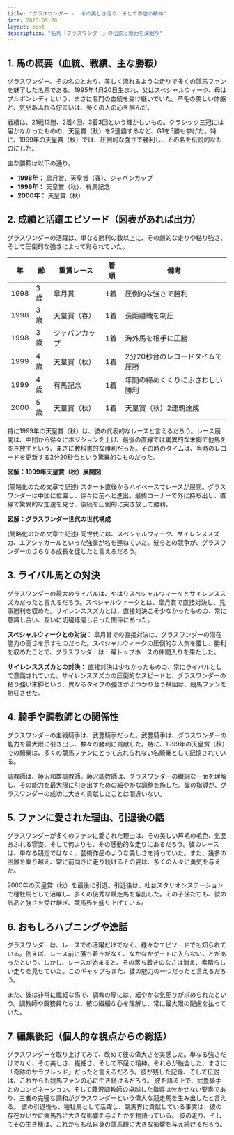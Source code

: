 ```yaml
---
title: "グラスワンダー -  その美しき走り、そして不屈の精神"
date: 2025-09-20
layout: post
description: "名馬『グラスワンダー』の伝説と魅力を深堀り"
---
```


## 1. 馬の概要（血統、戦績、主な勝鞍）

グラスワンダー。その名のとおり、美しく流れるような走りで多くの競馬ファンを魅了した名馬である。1995年4月20日生まれ、父はスペシャルウィーク、母はブルボンレディという、まさに名門の血統を受け継いでいた。芦毛の美しい体躯と、気品あふれる佇まいは、多くの人の心を掴んだ。

戦績は、21戦13勝、2着4回、3着3回という輝かしいもの。クラシック三冠には届かなかったものの、天皇賞（秋）を2連覇するなど、G1を5勝も挙げた。特に、1999年の天皇賞（秋）では、圧倒的な強さで勝利し、その名を伝説的なものにした。

主な勝鞍は以下の通り。

* **1998年：** 皐月賞、天皇賞（春）、ジャパンカップ
* **1999年：** 天皇賞（秋）、有馬記念
* **2000年：** 天皇賞（秋）


## 2. 成績と活躍エピソード（図表があれば出力）

グラスワンダーの活躍は、単なる勝利の数以上に、その劇的な走りや粘り強さ、そして圧倒的な強さによって彩られていた。

| 年 | 齢 | 重賞レース | 着順 | 備考 |
|---|---|---|---|---|
| 1998 | 3歳 | 皐月賞 | 1着 | 圧倒的な強さで勝利 |
| 1998 | 3歳 | 天皇賞（春） | 1着 | 長距離戦を制圧 |
| 1998 | 3歳 | ジャパンカップ | 1着 | 海外馬を相手に圧勝 |
| 1999 | 4歳 | 天皇賞（秋） | 1着 | 2分20秒台のレコードタイムで圧勝 |
| 1999 | 4歳 | 有馬記念 | 1着 | 年間の締めくくりにふさわしい勝利 |
| 2000 | 5歳 | 天皇賞（秋） | 1着 | 天皇賞（秋）2連覇達成 |


特に1999年の天皇賞（秋）は、彼の代表的なレースと言えるだろう。レース展開は、中団から徐々にポジションを上げ、最後の直線では驚異的な末脚で他馬を突き放すという、まさに教科書的な勝利だった。その時のタイムは、当時のレコードを更新する2分20秒台という驚異的なものだった。


**図解：1999年天皇賞（秋）展開図**

(簡略化のため文章で記述)  スタート直後からハイペースでレースが展開。グラスワンダーは中団に位置し、徐々に前へと進出。最終コーナーで外に持ち出し、直線で驚異的な加速を見せ、後続を圧倒的に突き放して勝利。


**図解：グラスワンダー世代の世代構成**

(簡略化のため文章で記述)  同世代には、スペシャルウィーク、サイレンススズカ、エアシャカールといった強豪が名を連ねていた。彼らとの競争が、グラスワンダーのさらなる成長を促したと言えるだろう。


## 3. ライバル馬との対決

グラスワンダーの最大のライバルは、やはりスペシャルウィークとサイレンススズカだったと言えるだろう。スペシャルウィークとは、皐月賞で直接対決し、見事勝利を収めた。サイレンススズカとは、直接対決こそ少なかったものの、常に意識し合い、互いに切磋琢磨し合った関係にあった。


**スペシャルウィークとの対決：** 皐月賞での直接対決は、グラスワンダーの潜在能力の高さを示すものだった。スペシャルウィークの圧倒的な人気を覆し、勝利を収めたことで、グラスワンダーは一躍トップホースの仲間入りを果たした。


**サイレンススズカとの対決：**  直接対決は少なかったものの、常にライバルとして意識されていた。サイレンススズカの圧倒的なスピードと、グラスワンダーの粘り強い末脚という、異なるタイプの強さがぶつかり合う構図は、競馬ファンを熱狂させた。


## 4. 騎手や調教師との関係性

グラスワンダーの主戦騎手は、武豊騎手だった。武豊騎手は、グラスワンダーの能力を最大限に引き出し、数々の勝利に貢献した。特に、1999年の天皇賞（秋）での騎乗は、多くの競馬ファンにとって忘れられない名騎乗として記憶されている。

調教師は、藤沢和雄調教師。藤沢調教師は、グラスワンダーの繊細な一面を理解し、その能力を最大限に引き出すための細やかな調整を施した。彼の指導が、グラスワンダーの成功に大きく貢献したことは間違いない。


## 5. ファンに愛された理由、引退後の話

グラスワンダーが多くのファンに愛された理由は、その美しい芦毛の毛色、気品あふれる容姿、そして何よりも、その感動的な走りにあるだろう。彼のレースは、単なる競走ではなく、芸術作品のような美しさを持っていた。また、幾多の困難を乗り越え、常に前向きに走り続けるその姿は、多くの人々に勇気を与えた。

2000年の天皇賞（秋）を最後に引退。引退後は、社台スタリオンステーションで種牡馬として活躍し、多くの優秀な競走馬を輩出した。その子孫たちも、彼の気品と強さを受け継ぎ、競馬界を盛り上げている。


## 6. おもしろハプニングや逸話

グラスワンダーは、レースでの活躍だけでなく、様々なエピソードでも知られている。例えば、レース前に落ち着きがなく、なかなかゲートに入らないことがあったという。しかし、レースが始まると、その落ち着きのなさは消え、素晴らしい走りを見せていた。このギャップもまた、彼の魅力の一つだったと言えるだろう。

また、彼は非常に繊細な馬で、調教の際には、細やかな気配りが求められたという。調教師や厩務員たちは、彼の繊細な心を理解し、常に最大限の配慮を払っていた。


## 7. 編集後記（個人的な視点からの総括）

グラスワンダーを取り上げてみて、改めて彼の偉大さを実感した。単なる強さだけでなく、その美しさ、繊細さ、そして不屈の精神。それらが融合した、まさに「奇跡のサラブレッド」だったと言えるだろう。彼が残した記録、そして伝説は、これからも競馬ファンの心に生き続けるだろう。  彼を語る上で、武豊騎手とのコンビネーション、そして藤沢調教師の卓越した指導は欠かせない要素であり、三者の完璧な調和がグラスワンダーという偉大な競走馬を生み出したと言える。  彼の引退後も、種牡馬として活躍し、競馬界に貢献している事実は、彼の存在がいかに競馬界に大きな影響を与えたかを物語っている。  彼の走り、そしてその生き様は、これからも私自身の競馬観に大きな影響を与え続けるだろう。
